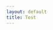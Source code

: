 ```yaml
---
layout: default
title: Test
---
```


<div id="countdown"></div>

<script>

// Set the date to countdown to (in this example, December 31, 2023 at 11:59 PM)

var countDownDate = new Date("Dec 31, 2023 23:59:59").getTime();

// Update the countdown every second

var countdownInterval = setInterval(function() {

  // Get today's date and time

  var now = new Date().getTime();

  // Calculate the time remaining

  var timeRemaining = countDownDate - now;

  // Calculate days, hours, minutes and seconds remaining

  var days = Math.floor(timeRemaining / (1000 * 60 * 60 * 24));

  var hours = Math.floor((timeRemaining % (1000 * 60 * 60 * 24)) / (1000 * 60 * 60));

  var minutes = Math.floor((timeRemaining % (1000 * 60 * 60)) / (1000 * 60));

  var seconds = Math.floor((timeRemaining % (1000 * 60)) / 1000);

  // Display the countdown

  document.getElementById("countdown").innerHTML = days + "d " + hours + "h " + minutes + "m " + seconds + "s ";

  // If the countdown is finished, display a message

  if (timeRemaining < 0) {

    clearInterval(countdownInterval);

    document.getElementById("countdown").innerHTML = "EXPIRED";

  }

}, 1000);

</script>
